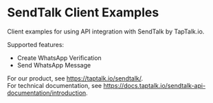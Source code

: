 # SendTalk Client Examples

Client examples for using API integration with SendTalk by TapTalk.io.

Supported features:
- Create WhatsApp Verification
- Send WhatsApp Message

For our product, see https://taptalk.io/sendtalk/.  
For technical documentation, see https://docs.taptalk.io/sendtalk-api-documentation/introduction.

